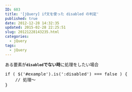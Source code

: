 ```yaml
---
ID: 603
title: '[jQuery] if文を使った disabled の判定'
published: true
date: 2012-12-28 14:32:35
updated: 2015-02-28 22:25:51
slug: 20121228143235.html
categories:
  - jQuery
tags:
  - jQuery
---
```

ある要素が<b><code>disabled</code>でない時</b>に処理をしたい場合
<!--more-->
<pre class="prettyprint linenums lang-js">
if ( $('#example').is(':disabled') === false ) {
    // 処理～
}
</pre>